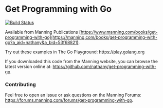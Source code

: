 # Get Programming with Go

[![Build Status](https://travis-ci.org/nathany/get-programming-with-go.svg?branch=master)](https://travis-ci.org/nathany/get-programming-with-go)

Available from Manning Publications [https://www.manning.com/books/get-programming-with-go](https://manning.com/books/get-programming-with-go?a_aid=nathany&a_bid=53f68821).

Try out these examples in The Go Playground: https://play.golang.org

If you downloaded this code from the Manning website, you can browse the latest version online at: https://github.com/nathany/get-programming-with-go.

### Contributing

Feel free to open an issue or ask questions on the Manning Forums: https://forums.manning.com/forums/get-programming-with-go.
